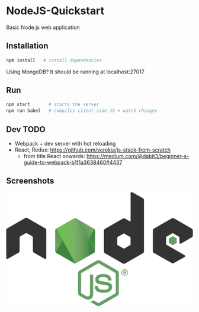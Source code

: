 # NodeJS-Quickstart
Basic Node.js web application

## Installation

```sh
npm install   # install dependencies
```

Using MongoDB? It should be running at localhost:27017

## Run

```sh
npm start       # starts the server
npm run babel   # compiles client-side JS + watch changes
```

## Dev TODO

- Webpack + dev server with hot reloading
- React, Redux: https://github.com/verekia/js-stack-from-scratch
	- from title React onwards: https://medium.com/@dabit3/beginner-s-guide-to-webpack-b1f1a3638460#4437

## Screenshots

![01](https://github.com/Dalimil/NodeJS-Quickstart/blob/master/docs/screenshots/demo.png)
